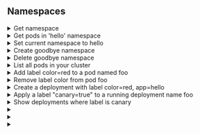 ## Namespaces

<details><summary>Get namespace</summary>

```
kubectl get namespace
```

</details>


<details><summary>Get pods in 'hello' namespace</summary>

```
kubectl get pods -n=hello
```

</details>


<details><summary>Set current namespace to hello</summary>

```
kubectl config set-context --current --namespace=hello
```

</details>

<details><summary>Create goodbye namespace</summary>

```
kubectl create namespace goodbye
```

</details>

<details><summary>Delete goodbye namespace</summary>

```
kubectl delete namespaces goodbye
```

</details>

<details><summary>List all pods in your cluster</summary>

```
kubectl get pods --all-namespaces
```

</details>

<details><summary>Add label color=red to a pod named foo</summary>

```
kubectl label pods foo color=red
```

</details>

<details><summary>Remove label color from pod foo</summary>

```
kubectl label pods foo color-
```

</details>

<details><summary>Create a deployment with label color=red, app=hello</summary>

```
kubectl create deployment foo --image=bluebox --labels="color=red,app=hello"
```

</details>

<details><summary>Apply a label "canary=true" to a running deployment name foo</summary>

```
kubectl label deployments foo "canary=true"
```

</details>

<details><summary>Show deployments where label is canary</summary>

```
kubectl get deployments -L canary
```

</details>

<details><summary>        </summary>

```

```

</details>

<details><summary>        </summary>

```

```

</details>

<details><summary>        </summary>

```

```

</details>
